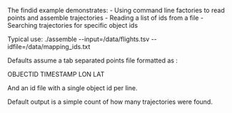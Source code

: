 The findid example demonstrates:
    - Using command line factories to read points and assemble trajectories
    - Reading a list of ids from a file
    - Searching trajectories for specific object ids

Typical use:
    ./assemble --input=/data/flights.tsv --idfile=/data/mapping_ids.txt

Defaults assume a tab separated points file formatted as :

OBJECTID TIMESTAMP LON LAT

And an id file with a single object id per line.

Default output is a simple count of how many trajectories were found.